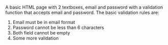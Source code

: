 A basic HTML page with 2 textboxes, email and password with a validation function that accepts email and password. The basic validation
rules are:
1. Email must be in email format
2. Password cannot be less than 6 characters
3. Both field cannot be empty
4. Some more validation
